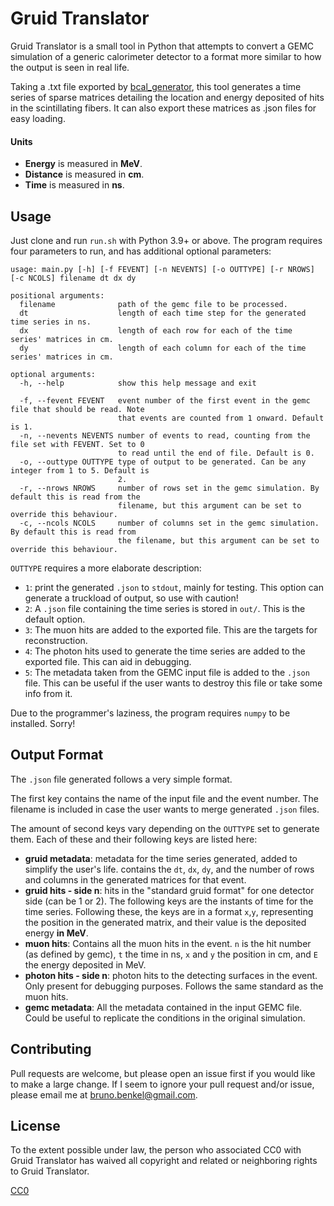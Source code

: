 # Gruid Translator
Gruid Translator is a small tool in Python that attempts to convert a GEMC simulation of a generic
calorimeter detector to a format more similar to how the output is seen in real life.

Taking a .txt file exported by [bcal_generator](https://github.com/emolinac/bcal), this tool
generates a time series of sparse matrices detailing the location and energy deposited of hits in
the scintillating fibers.
It can also export these matrices as .json files for easy loading.

#### Units
* **Energy** is measured in **MeV**.
* **Distance** is measured in **cm**.
* **Time** is measured in **ns**.

## Usage
Just clone and run `run.sh` with Python 3.9+ or above.
The program requires four parameters to run, and has additional optional parameters:

```
usage: main.py [-h] [-f FEVENT] [-n NEVENTS] [-o OUTTYPE] [-r NROWS] [-c NCOLS] filename dt dx dy

positional arguments:
  filename              path of the gemc file to be processed.
  dt                    length of each time step for the generated time series in ns.
  dx                    length of each row for each of the time series' matrices in cm.
  dy                    length of each column for each of the time series' matrices in cm.

optional arguments:
  -h, --help            show this help message and exit

  -f, --fevent FEVENT   event number of the first event in the gemc file that should be read. Note
                        that events are counted from 1 onward. Default is 1.
  -n, --nevents NEVENTS number of events to read, counting from the file set with FEVENT. Set to 0
                        to read until the end of file. Default is 0.
  -o, --outtype OUTTYPE type of output to be generated. Can be any integer from 1 to 5. Default is
                        2.
  -r, --nrows NROWS     number of rows set in the gemc simulation. By default this is read from the
                        filename, but this argument can be set to override this behaviour.
  -c, --ncols NCOLS     number of columns set in the gemc simulation. By default this is read from
                        the filename, but this argument can be set to override this behaviour.
```

`OUTTYPE` requires a more elaborate description:
* `1`: print the generated `.json` to `stdout`, mainly for testing.
This option can generate a truckload of output, so use with caution!
* `2`: A `.json` file containing the time series is stored in `out/`.
This is the default option.
* `3`: The muon hits are added to the exported file.
This are the targets for reconstruction.
* `4`: The photon hits used to generate the time series are added to the exported file.
This can aid in debugging.
* `5`: The metadata taken from the GEMC input file is added to the `.json` file.
This can be useful if the user wants to destroy this file or take some info from it.

Due to the programmer's laziness, the program requires `numpy` to be installed.
Sorry!

## Output Format
The `.json` file generated follows a very simple format.

The first key contains the name of the input file and the event number.
The filename is included in case the user wants to merge generated `.json` files.

The amount of second keys vary depending on the `OUTTYPE` set to generate them.
Each of these and their following keys are listed here:
* **gruid metadata**: metadata for the time series generated, added to simplify the user's life.
contains the `dt`, `dx`, `dy`, and the number of rows and columns in the generated matrices for that
event.
* **gruid hits - side n**: hits in the "standard gruid format" for one detector side (can be 1 or
2).
The following keys are the instants of time for the time series.
Following these, the keys are in a format `x`,`y`, representing the position in the generated
matrix, and their value is the deposited energy **in MeV**.
* **muon hits**: Contains all the muon hits in the event.
`n` is the hit number (as defined by gemc), `t` the time in ns, `x` and `y` the position in cm, and
`E` the energy deposited in MeV.
* **photon hits - side n**: photon hits to the detecting surfaces in the event.
Only present for debugging purposes.
Follows the same standard as the muon hits.
* **gemc metadata**: All the metadata contained in the input GEMC file.
Could be useful to replicate the conditions in the original simulation.

## Contributing
Pull requests are welcome, but please open an issue first if you would like to make a large change.
If I seem to ignore your pull request and/or issue, please email me at
[bruno.benkel@gmail.com](mailto:bruno.benkel@gmail.com).

## License
To the extent possible under law, the person who associated CC0 with Gruid Translator has waived
all copyright and related or neighboring rights to Gruid Translator.

[CC0](https://creativecommons.org/share-your-work/public-domain/cc0/)
